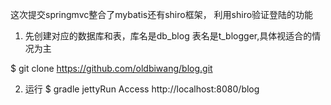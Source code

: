 这次提交springmvc整合了mybatis还有shiro框架，
利用shiro验证登陆的功能

1. 先创建对应的数据库和表，库名是db_blog
表名是t_blogger,具体视适合的情况为主

$ git clone https://github.com/oldbiwang/blog.git

2. 运行
$ gradle jettyRun
Access http://localhost:8080/blog

